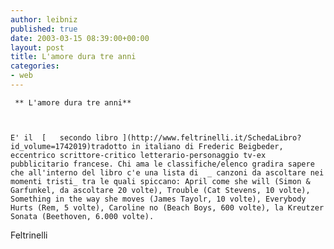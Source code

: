 ```yaml
---
author: leibniz
published: true
date: 2003-03-15 08:39:00+00:00
layout: post
title: L'amore dura tre anni
categories:
- web
---
```


	 ** L'amore dura tre anni**
	
	
	
	E' il  [   secondo libro ](http://www.feltrinelli.it/SchedaLibro?id_volume=1742019)tradotto in italiano di Frederic Beigbeder, eccentrico scrittore-critico letterario-personaggio tv-ex pubblicitario francese. Chi ama le classifiche/elenco gradira sapere che all'interno del libro c'e una lista di  _ canzoni da ascoltare nei momenti tristi_ tra le quali spiccano: April come she will (Simon & Garfunkel, da ascoltare 20 volte), Trouble (Cat Stevens, 10 volte), Something in the way she moves (James Tayolr, 10 volte), Everybody Hurts (Rem, 5 volte), Caroline no (Beach Boys, 600 volte), la Kreutzer Sonata (Beethoven, 6.000 volte).
  Feltrinelli